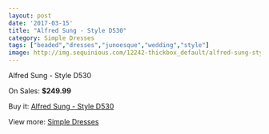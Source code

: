 ```yaml
---
layout: post
date: '2017-03-15'
title: "Alfred Sung - Style D530"
category: Simple Dresses
tags: ["beaded","dresses","junoesque","wedding","style"]
image: http://img.sequinious.com/12242-thickbox_default/alfred-sung-style-d530.jpg
---
```

Alfred Sung - Style D530

On Sales: **$249.99**
<a href="https://www.sequinious.com/simple-dresses/5743-alfred-sung-style-d530.html"><amp-img layout="responsive" width="600" height="600" src="//img.sequinious.com/12242-thickbox_default/alfred-sung-style-d530.jpg" alt="Alfred Sung - Style D530 0" /></a>
<a href="https://www.sequinious.com/simple-dresses/5743-alfred-sung-style-d530.html"><amp-img layout="responsive" width="600" height="600" src="//img.sequinious.com/12243-thickbox_default/alfred-sung-style-d530.jpg" alt="Alfred Sung - Style D530 1" /></a>

Buy it: [Alfred Sung - Style D530](https://www.sequinious.com/simple-dresses/5743-alfred-sung-style-d530.html "Alfred Sung - Style D530")

View more: [Simple Dresses](https://www.sequinious.com/5-simple-dresses "Simple Dresses")